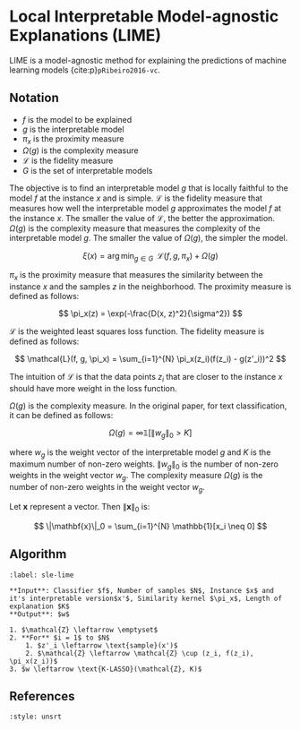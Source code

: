 # Local Interpretable Model-agnostic Explanations (LIME)

LIME is a model-agnostic method for explaining the predictions of machine learning models {cite:p}`pRibeiro2016-vc`.

## Notation
* $f$ is the model to be explained
* $g$ is the interpretable model
* $\pi_x$ is the proximity measure
* $\Omega(g)$ is the complexity measure
* $\mathcal{L}$ is the fidelity measure
* $G$ is the set of interpretable models

The objective is to find an interpretable model $g$ that is locally faithful to the model $f$ at the instance $x$ and is simple. $\mathcal{L}$ is the fidelity measure that measures how well the interpretable model $g$ approximates the model $f$ at the instance $x$. The smaller the value of $\mathcal{L}$, the better the approximation. $\Omega(g)$ is the complexity measure that measures the complexity of the interpretable model $g$. The smaller the value of $\Omega(g)$, the simpler the model.

$$
\xi(x) = \arg\min_{g \in G}\;\;\mathcal{L}(f, g, \pi_x) + \Omega(g)
$$

$\pi_x$ is the proximity measure that measures the similarity between the instance $x$ and the samples $z$ in the neighborhood. The proximity measure is defined as follows:

$$
\pi_x(z) = \exp(-\frac{D(x, z)^2}{\sigma^2})
$$

$\mathcal{L}$ is the weighted least squares loss function. The fidelity measure is defined as follows:

$$
\mathcal{L}(f, g, \pi_x) = \sum_{i=1}^{N} \pi_x(z_i)(f(z_i) - g(z'_i))^2
$$

The intuition of $\mathcal{L}$ is that the data points $z_i$ that are closer to the instance $x$ should have more weight in the loss function.

$\Omega(g)$ is the complexity measure. In the original paper, for text classification, it can be defined as follows:

$$
\Omega(g) = \infty \mathbb{1} [ \|w_g\|_0 > K ]
$$

where $w_g$ is the weight vector of the interpretable model $g$ and $K$ is the maximum number of non-zero weights. $\|w_g\|_0$ is the number of non-zero weights in the weight vector $w_g$. The complexity measure $\Omega(g)$ is the number of non-zero weights in the weight vector $w_g$.

Let $\mathbf{x}$ represent a vector. Then $\|\mathbf{x}\|_0$ is:

$$
\|\mathbf{x}\|_0 = \sum_{i=1}^{N} \mathbb{1}[x_i \neq 0]
$$

## Algorithm

```{prf:algorithm} Sparse Linear Explanations using LIME
:label: sle-lime

**Input**: Classifier $f$, Number of samples $N$, Instance $x$ and it's interpretable version$x'$, Similarity kernel $\pi_x$, Length of explanation $K$
**Output**: $w$

1. $\mathcal{Z} \leftarrow \emptyset$
2. **For** $i = 1$ to $N$
    1. $z'_i \leftarrow \text{sample}(x')$
    2. $\mathcal{Z} \leftarrow \mathcal{Z} \cup (z_i, f(z_i), \pi_x(z_i))$
3. $w \leftarrow \text{K-LASSO}(\mathcal{Z}, K)$ 
```

## References
```{bibliography}
:style: unsrt
```
